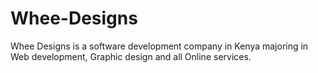 # Whee-Designs
Whee Designs is a software development company in Kenya majoring in Web development, Graphic design and all Online services.
